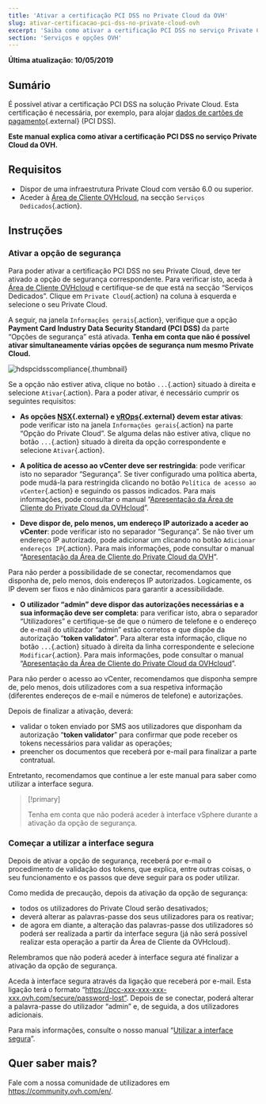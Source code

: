 ```yaml
---
title: 'Ativar a certificação PCI DSS no Private Cloud da OVH'
slug: ativar-certificacao-pci-dss-no-private-cloud-ovh
excerpt: 'Saiba como ativar a certificação PCI DSS no serviço Private Cloud da OVH'
section: 'Serviços e opções OVH'
---
```


**Última atualização: 10/05/2019**

## Sumário

É possível ativar a certificação PCI DSS na solução Private Cloud. Esta certificação é necessária, por exemplo, para alojar [dados de cartões de pagamento](https://www.ovh.pt/private-cloud/payment-infrastructure/pci-dss.xml){.external} (PCI DSS).  

**Este manual explica como ativar a certificação PCI DSS no serviço Private Cloud da OVH.**

## Requisitos

- Dispor de uma infraestrutura Private Cloud com versão 6.0 ou superior.
- Aceder à [Área de Cliente OVHcloud](https://www.ovh.com/auth/?action=gotomanager&from=https://www.ovh.pt/&ovhSubsidiary=pt), na secção `Serviços Dedicados`{.action}.

## Instruções

### Ativar a opção de segurança

Para poder ativar a certificação PCI DSS no seu Private Cloud, deve ter ativado a opção de segurança correspondente. Para verificar isto, aceda à [Área de Cliente OVHcloud](https://www.ovh.com/auth/?action=gotomanager&from=https://www.ovh.pt/&ovhSubsidiary=pt) e certifique-se de que está na secção “Serviços Dedicados”. Clique em `Private Cloud`{.action} na coluna à esquerda e selecione o seu Private Cloud. 

A seguir, na janela `Informações gerais`{.action}, verifique que a opção <b>Payment Card Industry Data Security Standard (PCI DSS) </b>da parte “Opções de segurança” está ativada. **Tenha em conta que não é possível ativar simultaneamente várias opções de segurança num mesmo Private Cloud.**

![hdspcidsscompliance](images/HomeSDDCManager-2.png){.thumbnail}

Se a opção não estiver ativa, clique no botão `...`{.action} situado à direita e selecione `Ativar`{.action}. Para a poder ativar, é necessário cumprir os seguintes requisitos:

- **As opções [NSX](https://www.ovh.pt/private-cloud/opcoes/nsx.xml){.external} e [vROps](https://www.ovh.pt/private-cloud/opcoes/vrops.xml){.external} devem estar ativas**: pode verificar isto na janela `Informações gerais`{.action} na parte “Opção do Private Cloud”. Se alguma delas não estiver ativa, clique no botão `...`{.action} situado à direita da opção correspondente e selecione `Ativar`{.action}.

- **A política de acesso ao vCenter deve ser restringida**: pode verificar isto no separador “Segurança”. Se tiver configurado uma política aberta, pode mudá-la para restringida clicando no botão `Política de acesso ao vCenter`{.action} e seguindo os passos indicados. Para mais informações, pode consultar o manual “[Apresentação da Área de Cliente do Private Cloud da OVHcloud](../manager-ovh-private-cloud/#seguranca)”.

- **Deve dispor de, pelo menos, um endereço IP autorizado a aceder ao vCenter**: pode verificar isto no separador “Segurança”. Se não tiver um endereço IP autorizado, pode adicionar um clicando no botão `Adicionar endereços IP`{.action}. Para mais informações, pode consultar o manual “[Apresentação da Área de Cliente do Private Cloud da OVH](../manager-ovh-private-cloud/#seguranca)”.

Para não perder a possibilidade de se conectar, recomendamos que disponha de, pelo menos, dois endereços IP autorizados. Logicamente, os IP devem ser fixos e não dinâmicos para garantir a acessibilidade.

- **O utilizador “admin” deve dispor das autorizações necessárias e a sua informação deve ser completa**: para verificar isto, abra o separador “Utilizadores” e certifique-se de que o número de telefone e o endereço de e-mail do utilizador “admin” estão corretos e que dispõe da autorização “**token validator**”. Para alterar esta informação, clique no botão `...`{.action} situado à direita da linha correspondente e selecione `Modificar`{.action}. Para mais informações, pode consultar o manual “[Apresentação da Área de Cliente do Private Cloud da OVHcloud](../manager-ovh-private-cloud/#utilizadores)”.

Para não perder o acesso ao vCenter, recomendamos que disponha sempre de, pelo menos, dois utilizadores com a sua respetiva informação (diferentes endereços de e-mail e números de telefone) e autorizações.

Depois de finalizar a ativação, deverá:

- validar o token enviado por SMS aos utilizadores que disponham da autorização “**token validator**” para confirmar que pode receber os tokens necessários para validar as operações;
- preencher os documentos que receberá por e-mail para finalizar a parte contratual. 

Entretanto, recomendamos que continue a ler este manual para saber como utilizar a interface segura. 

> [!primary]
>
> Tenha em conta que não poderá aceder à interface vSphere durante a ativação da opção de segurança.
>

### Começar a utilizar a interface segura

Depois de ativar a opção de segurança, receberá por e-mail o procedimento de validação dos tokens, que explica, entre outras coisas, o seu funcionamento e os passos que deve seguir para os poder utilizar. 

Como medida de precaução, depois da ativação da opção de segurança:

- todos os utilizadores do Private Cloud serão desativados;
- deverá alterar as palavras-passe dos seus utilizadores para os reativar;
- de agora em diante, a alteração das palavras-passe dos utilizadores só poderá ser realizada a partir da interface segura  (já não será possível realizar esta operação a partir da Área de Cliente da OVHcloud). 

Relembramos que não poderá aceder à interface segura até finalizar a ativação da opção de segurança.

Aceda à interface segura através da ligação que receberá por e-mail. Esta ligação terá o formato “https://pcc-xxx-xxx-xxx-xxx.ovh.com/secure/password-lost”. Depois de se conectar, poderá alterar a palavra-passe do utilizador “admin” e, de seguida, a dos utilizadores adicionais. 

Para mais informações, consulte o nosso manual “[Utilizar a interface segura](../interface-segura/)”.

## Quer saber mais?

Fale com a nossa comunidade de utilizadores em <https://community.ovh.com/en/>.